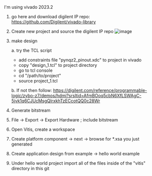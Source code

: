 I'm using vivado 2023.2

1. go here and download digilent IP repo: https://github.com/Digilent/vivado-library
2. Create new project and source the digilent IP repo
   ![image](https://github.com/user-attachments/assets/012bb671-8fa3-4915-bdef-41d72ec3a416)

3. make design

   a. try the TCL script
    - add constraints file "pynqz2_pinout.xdc" to project in vivado
    - copy "design_1.tcl" to project directory
    - go to tcl console
    - cd "/path/to/project"
    - source project_1.tcl

   b. If not then follow: https://digilent.com/reference/programmable-logic/zybo-z7/demos/hdmi?srsltid=AfmBOoq5cbN6XfLSWAgC-5jvk1q6CJUcMsgQIrxkhTzECcotQQ0c28Wr

4. Generate bitstream
5. File -> Export -> Export Hardware ; include bitstream
6. Open Vitis, create a workspace
7. Create platform component -> next -> browse for *.xsa you just generated
8. Create application design from example -> hello world example
9. Under hello world project import all of the files inside of the "vitis" directory in this git

